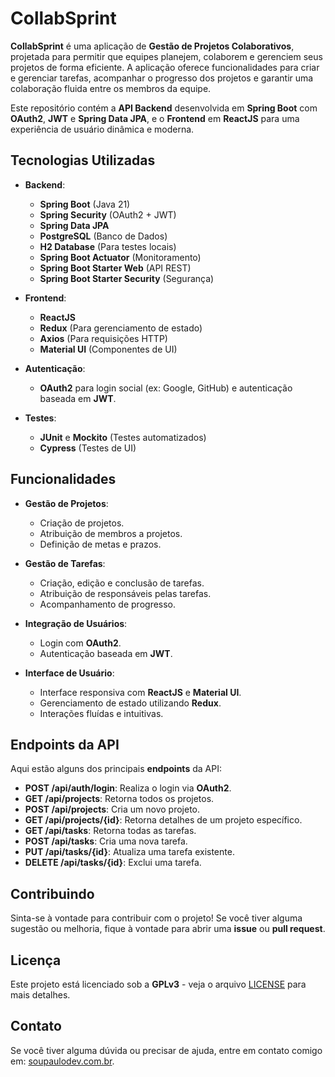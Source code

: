 # **CollabSprint**

**CollabSprint** é uma aplicação de **Gestão de Projetos Colaborativos**, projetada para permitir que equipes planejem, colaborem e gerenciem seus projetos de forma eficiente. A aplicação oferece funcionalidades para criar e gerenciar tarefas, acompanhar o progresso dos projetos e garantir uma colaboração fluida entre os membros da equipe.

Este repositório contém a **API Backend** desenvolvida em **Spring Boot** com **OAuth2**, **JWT** e **Spring Data JPA**, e o **Frontend** em **ReactJS** para uma experiência de usuário dinâmica e moderna.

## **Tecnologias Utilizadas**

- **Backend**:

  - **Spring Boot** (Java 21)
  - **Spring Security** (OAuth2 + JWT)
  - **Spring Data JPA**
  - **PostgreSQL** (Banco de Dados)
  - **H2 Database** (Para testes locais)
  - **Spring Boot Actuator** (Monitoramento)
  - **Spring Boot Starter Web** (API REST)
  - **Spring Boot Starter Security** (Segurança)

- **Frontend**:

  - **ReactJS**
  - **Redux** (Para gerenciamento de estado)
  - **Axios** (Para requisições HTTP)
  - **Material UI** (Componentes de UI)

- **Autenticação**:

  - **OAuth2** para login social (ex: Google, GitHub) e autenticação baseada em **JWT**.

- **Testes**:
  - **JUnit** e **Mockito** (Testes automatizados)
  - **Cypress** (Testes de UI)

## **Funcionalidades**

- **Gestão de Projetos**:

  - Criação de projetos.
  - Atribuição de membros a projetos.
  - Definição de metas e prazos.

- **Gestão de Tarefas**:

  - Criação, edição e conclusão de tarefas.
  - Atribuição de responsáveis pelas tarefas.
  - Acompanhamento de progresso.

- **Integração de Usuários**:

  - Login com **OAuth2**.
  - Autenticação baseada em **JWT**.

- **Interface de Usuário**:
  - Interface responsiva com **ReactJS** e **Material UI**.
  - Gerenciamento de estado utilizando **Redux**.
  - Interações fluídas e intuitivas.

## **Endpoints da API**

Aqui estão alguns dos principais **endpoints** da API:

- **POST /api/auth/login**: Realiza o login via **OAuth2**.
- **GET /api/projects**: Retorna todos os projetos.
- **POST /api/projects**: Cria um novo projeto.
- **GET /api/projects/{id}**: Retorna detalhes de um projeto específico.
- **GET /api/tasks**: Retorna todas as tarefas.
- **POST /api/tasks**: Cria uma nova tarefa.
- **PUT /api/tasks/{id}**: Atualiza uma tarefa existente.
- **DELETE /api/tasks/{id}**: Exclui uma tarefa.

## **Contribuindo**

Sinta-se à vontade para contribuir com o projeto! Se você tiver alguma sugestão ou melhoria, fique à vontade para abrir uma **issue** ou **pull request**.

## **Licença**

Este projeto está licenciado sob a **GPLv3** - veja o arquivo [LICENSE](./LICENSE.md) para mais detalhes.

## **Contato**

Se você tiver alguma dúvida ou precisar de ajuda, entre em contato comigo em: [soupaulodev.com.br](https://www.soupaulodev.com.br).
